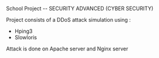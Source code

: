 School Project -- SECURITY ADVANCED (CYBER SECURITY)

Project consists of a DDoS attack simulation using : 

- Hping3
- Slowloris

Attack is done on Apache server and Nginx server
